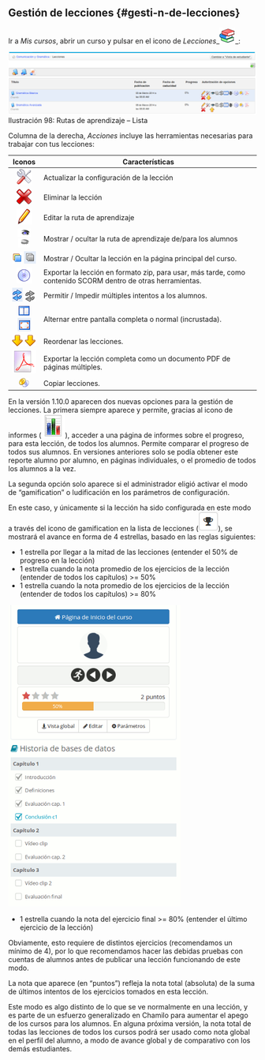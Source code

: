 ## Gestión de lecciones {#gesti-n-de-lecciones}

Ir a _Mis cursos_, abrir un curso y pulsar en el icono de _Lecciones__![](../assets/graphics36.png)_:

![](../assets/graficos81.png)Ilustración 98: Rutas de aprendizaje – Lista

Columna de la derecha, _Acciones_ incluye las herramientas necesarias para trabajar con tus lecciones:

| Iconos | Características |
| :-: | --- |
| <img src="../assets/images101.svg" width="32px"> | Actualizar la configuración de la lección |
| <img src="../assets/images102.svg" width="32px"/> | Eliminar la lección |
| <img src="../assets/graphics37.svg" width="32px"/> | Editar la ruta de aprendizaje |
| ![](../assets/images104.png) ![](../assets/images105.png) | Mostrar / ocultar la ruta de aprendizaje de/para los alumnos |
| ![](../assets/images106.png) ![](../assets/images107.png) | Mostrar / Ocultar la lección en la página principal del curso. |
| <img src="../assets/images108.svg" width="32px"/> | Exportar la lección en formato zip, para usar, más tarde, como contenido SCORM dentro de otras herramientas. |
| ![](../assets/images109.png) ![](../assets/images110.png) | Permitir / Impedir múltiples intentos a los alumnos. |
| ![](../assets/graphics362.png) ![](../assets/images111.png) | Alternar entre pantalla completa o normal (incrustada). |
| ![](../assets/graphics39.png) ![](../assets/graphics42.png) | Reordenar las lecciones. |
| ![](../assets/images114.png) | Exportar la lección completa como un documento PDF de páginas múltiples. |
| ![](../assets/graphics40.png) | Copiar lecciones. |

En la versión 1.10.0 aparecen dos nuevas opciones para la gestión de lecciones. La primera siempre aparece y permite, gracias al icono de informes (![](../assets/image52.png)), acceder a una página de informes sobre el progreso, para esta lección, de todos los alumnos. Permite comparar el progreso de todos sus alumnos. En versiones anteriores solo se podía obtener este reporte alumno por alumno, en páginas individuales, o el promedio de todos los alumnos a la vez.

La segunda opción solo aparece si el administrador eligió activar el modo de “gamification” o ludificación en los parámetros de configuración.

En este caso, y únicamente si la lección ha sido configurada en este modo a través del icono de gamification en la lista de lecciones (![](../assets/image53.png)), se mostrará el avance en forma de 4 estrellas, basado en las reglas siguientes:

*   1 estrella por llegar a la mitad de las lecciones (entender el 50% de progreso en la lección)
*   1 estrella cuando la nota promedio de los ejercicios de la lección (entender de todos los capítulos) &gt;= 50%
*   1 estrella cuando la nota promedio de los ejercicios de la lección (entender de todos los capítulos) &gt;= 80%

![](../assets/image54.png)

*   1 estrella cuando la nota del ejercicio final &gt;= 80% (entender el último ejercicio de la lección)

Obviamente, esto requiere de distintos ejercicios (recomendamos un mínimo de 4), por lo que recomendamos hacer las debidas pruebas con cuentas de alumnos antes de publicar una lección funcionando de este modo.

La nota que aparece (en “puntos”) refleja la nota total (absoluta) de la suma de últimos intentos de los ejercicios tomados en esta lección.

Este modo es algo distinto de lo que se ve normalmente en una lección, y es parte de un esfuerzo generalizado en Chamilo para aumentar el apego de los cursos para los alumnos. En alguna próxima versión, la nota total de todas las lecciones de todos los cursos podrá ser usado como nota global en el perfil del alumno, a modo de avance global y de comparativo con los demás estudiantes.